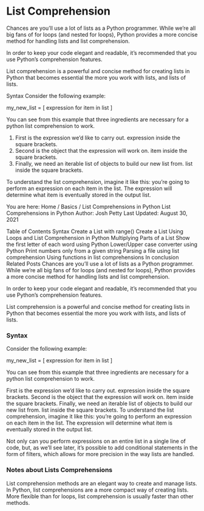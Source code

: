 # List Comprehension
Chances are you’ll use a lot of lists as a Python programmer. While we’re all big fans of for loops (and nested for loops), Python provides a more concise method for handling lists and list comprehension. 

In order to keep your code elegant and readable, it’s recommended that you use Python’s comprehension features.

List comprehension is a powerful and concise method for creating lists in Python that becomes essential the more you work with lists, and lists of lists.

Syntax
Consider the following example:

my_new_list = [ expression for item in list ]

You can see from this example that three ingredients are necessary for a python list comprehension to work.

1. First is the expression we’d like to carry out. expression inside the square brackets.
2. Second is the object that the expression will work on. item inside the square brackets.
3. Finally, we need an iterable list of objects to build our new list from. list inside the 
   square brackets.

To understand the list comprehension, imagine it like this: you’re going to perform an expression on each item in the list. The expression will determine what item is eventually stored in the output list. 

You are here: Home / Basics / List Comprehensions in Python
List Comprehensions in Python
Author: Josh Petty
Last Updated: August 30, 2021

Table of Contents
Syntax
Create a List with range()
Create a List Using Loops and List Comprehension in Python
Multiplying Parts of a List
Show the first letter of each word using Python
Lower/Upper case converter using Python
Print numbers only from a given string
Parsing a file using list comprehension
Using functions in list comprehensions
In conclusion
Related Posts
Chances are you’ll use a lot of lists as a Python programmer. While we’re all big fans of for loops (and nested for loops), Python provides a more concise method for handling lists and list comprehension. 

In order to keep your code elegant and readable, it’s recommended that you use Python’s comprehension features.

List comprehension is a powerful and concise method for creating lists in Python that becomes essential the more you work with lists, and lists of lists.



### Syntax
Consider the following example:

my_new_list = [ expression for item in list ]

You can see from this example that three ingredients are necessary for a python list comprehension to work.

First is the expression we’d like to carry out. expression inside the square brackets.
Second is the object that the expression will work on. item inside the square brackets.
Finally, we need an iterable list of objects to build our new list from. list inside the square brackets.
To understand the list comprehension, imagine it like this: you’re going to perform an expression on each item in the list. The expression will determine what item is eventually stored in the output list. 


Not only can you perform expressions on an entire list in a single line of code, but, as we’ll see later, it’s possible to add conditional statements in the form of filters, which allows for more precision in the way lists are handled.

### Notes about Lists Comprehensions
List comprehension methods are an elegant way to create and manage lists. 
In Python, list comprehensions are a more compact way of creating lists. 
More flexible than for loops, list comprehension is usually faster than other methods.